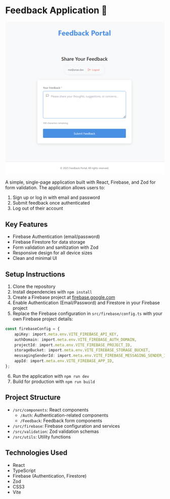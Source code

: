 # Feedback Application 📘

![Hero Image](/.github/docs/feedback-webapp.png)

A simple, single-page application built with React, Firebase, and Zod for form validation. The application allows users to:

1. Sign up or log in with email and password
2. Submit feedback once authenticated
3. Log out of their account

## Key Features

- Firebase Authentication (email/password)
- Firebase Firestore for data storage
- Form validation and sanitization with Zod
- Responsive design for all device sizes
- Clean and minimal UI

## Setup Instructions

1. Clone the repository
2. Install dependencies with `npm install`
3. Create a Firebase project at [firebase.google.com](https://firebase.google.com)
4. Enable Authentication (Email/Password) and Firestore in your Firebase project
5. Replace the Firebase configuration in `src/firebase/config.ts` with your own Firebase project details:

```typescript
const firebaseConfig = {
    apiKey: import.meta.env.VITE_FIREBASE_API_KEY,
    authDomain: import.meta.env.VITE_FIREBASE_AUTH_DOMAIN,
    projectId: import.meta.env.VITE_FIREBASE_PROJECT_ID,
    storageBucket: import.meta.env.VITE_FIREBASE_STORAGE_BUCKET,
    messagingSenderId: import.meta.env.VITE_FIREBASE_MESSAGING_SENDER_ID,
    appId: import.meta.env.VITE_FIREBASE_APP_ID,
};
```

6. Run the application with `npm run dev`
7. Build for production with `npm run build`

## Project Structure

- `/src/components`: React components
  - `/Auth`: Authentication-related components
  - `/Feedback`: Feedback form components
- `/src/firebase`: Firebase configuration and services
- `/src/validation`: Zod validation schemas
- `/src/utils`: Utility functions

## Technologies Used

- React
- TypeScript
- Firebase (Authentication, Firestore)
- Zod
- CSS3
- Vite